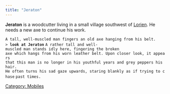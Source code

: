 ```yaml
---
title: "Jeraton"
---
```


**Jeraton** is a woodcutter living in a small village southwest of
[Lorien](Lorien "wikilink"). He needs a new axe to continue his work.

`A tall, well-muscled man fingers an old axe hanging from his belt.`
`> `**`look at Jeraton`**
`A rather tall and well-muscled man stands idly here, fingering the broken`
`axe which hangs from his worn leather belt. Upon closer look, it appears`
`that this man is no longer in his youthful years and grey peppers his hair.`
`He often turns his sad gaze upwards, staring blankly as if trying to chase`
`past times.`

[Category: Mobiles](Category:_Mobiles "wikilink")